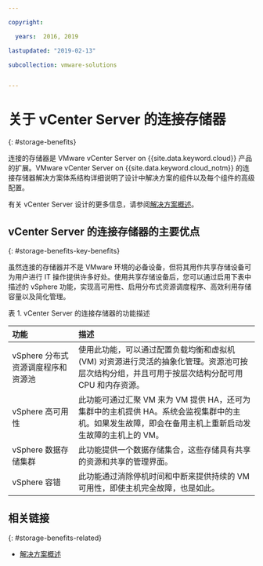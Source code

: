 ```yaml
---

copyright:

  years:  2016, 2019

lastupdated: "2019-02-13"

subcollection: vmware-solutions


---
```


# 关于 vCenter Server 的连接存储器
{: #storage-benefits}

连接的存储器是 VMware vCenter Server on {{site.data.keyword.cloud}} 产品的扩展。VMware vCenter Server on {{site.data.keyword.cloud_notm}} 的连接存储器解决方案体系结构详细说明了设计中解决方案的组件以及每个组件的高级配置。

有关 vCenter Server 设计的更多信息，请参阅[解决方案概述](/docs/services/vmwaresolutions/archiref/solution?topic=vmware-solutions-solution_overview)。

## vCenter Server 的连接存储器的主要优点
{: #storage-benefits-key-benefits}

虽然连接的存储器并不是 VMware 环境的必备设备，但将其用作共享存储设备可为用户进行 IT 操作提供许多好处。使用共享存储设备后，您可以通过启用下表中描述的 vSphere 功能，实现高可用性、启用分布式资源调度程序、高效利用存储容量以及简化管理。

表 1. vCenter Server 的连接存储器的功能描述

|功能|描述|
|:------- |:----------- |
|vSphere 分布式资源调度程序和资源池|使用此功能，可以通过配置负载均衡和虚拟机 (VM) 对资源进行灵活的抽象化管理。资源池可按层次结构分组，并且可用于按层次结构分配可用 CPU 和内存资源。|
|vSphere 高可用性|此功能可通过汇聚 VM 来为 VM 提供 HA，还可为集群中的主机提供 HA。系统会监视集群中的主机。如果发生故障，即会在备用主机上重新启动发生故障的主机上的 VM。|
|vSphere 数据存储集群|此功能提供一个数据存储集合，这些存储具有共享的资源和共享的管理界面。|
|vSphere 容错|此功能通过消除停机时间和中断来提供持续的 VM 可用性，即使主机完全故障，也是如此。|

## 相关链接
{: #storage-benefits-related}

* [解决方案概述](/docs/services/vmwaresolutions/archiref/solution?topic=vmware-solutions-solution_overview)
